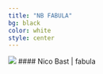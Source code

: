 ```yaml
---
title: "NB FABULA"
bg: black
color: white
style: center
---
```

<img src="{{ site.url }}/img/nb_fabula_cover.jpg">
#### Nico Bast | fabula
<div class="bbplayer">
  <span class="bb-trackTitle"></span>
  <div class="bb-col-1">
     <span class="bb-rewind"></span>
     <span class="bb-play"></span>
     <span class="bb-forward"></span>
  </div>
  <div class="bb-col-2">
    <span class="bb-trackTime"></span>
    <span class="bb-trackLength"></span>
  </div>
</div>

<a href="{{ site.url }}/audio/"><i class="fa fa-download fa-2x" aria-hidden="true" style="color:#898989"></i></a>